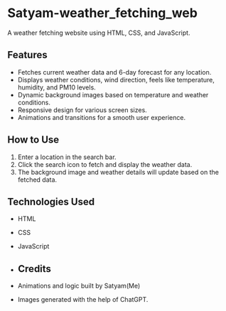 # Satyam-weather_fetching_web


A weather fetching website using HTML, CSS, and JavaScript.

## Features

- Fetches current weather data and 6-day forecast for any location.
- Displays weather conditions, wind direction, feels like temperature, humidity, and PM10 levels.
- Dynamic background images based on temperature and weather conditions.
- Responsive design for various screen sizes.
- Animations and transitions for a smooth user experience.

## How to Use

1. Enter a location in the search bar.
2. Click the search icon to fetch and display the weather data.
3. The background image and weather details will update based on the fetched data.

## Technologies Used

- HTML
- CSS
- JavaScript
- ## Credits

- Animations and logic built by Satyam(Me)
  
- Images generated with the help of ChatGPT.
